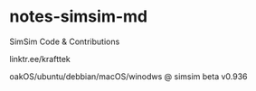 # notes-simsim-md
SimSim Code & Contributions

linktr.ee/krafttek

oakOS/ubuntu/debbian/macOS/winodws @ simsim
beta v0.936
